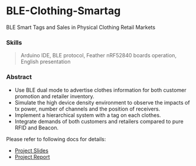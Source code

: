 # BLE-Clothing-Smartag
BLE Smart Tags and Sales in Physical Clothing Retail Markets

### Skills
> Arduino IDE, BLE protocol, Feather nRF52840 boards operation, English presentation

### Abstract
- Use BLE dual mode to advertise clothes information for both customer promotion and retailer inventory.
- Simulate the high device density environment to observe the impacts of tx power, number of channels and the position of receivers.
- Implement a hierarchical system with a tag on each clothes.
- Integrate demands of both customers and retailers compared to pure RFID and Beacon.

Please refer to following docs for details:
- [Project Slides](CS498_yhyeh2_ProjectPresentation.pdf)
- [Project Report](CS498_yhyeh2_ProjectReport.pdf)
